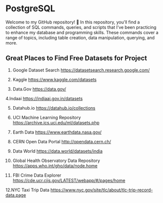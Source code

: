 # PostgreSQL
Welcome to my GitHub repository! 🚀  In this repository, you'll find a collection of SQL commands, queries, and scripts that I've been  practicing to enhance my database and programming skills. These commands cover a range of topics,  including table creation, data manipulation, querying, and more.


## Great Places to Find Free Datasets for Project

1. Google Dataset Search
https://datasetsearch.research.google.com/

2. Kaggle
https://www.kaggle.com/datasets

3. Data.Gov
https://data.gov/

4.Indaai
https://indiaai.gov.in/datasets

5. Datahub.io
https://datahub.io/collections

6. UCI Machine Learning Repository
https://archive.ics.uci.edu/ml/datasets.php

7. Earth Data
https://www.earthdata.nasa.gov/

8. CERN Open Data Portal
http://opendata.cern.ch/

9. Data World
https://data.world/datasets/india

10. Global Health Observatory Data Repository
https://apps.who.int/gho/data/node.home

11. FBI Crime Data Explorer
https://cde.ucr.cjis.gov/LATEST/webapp/#/pages/home

12.NYC Taxi Trip Data
https://www.nyc.gov/site/tlc/about/tlc-trip-record-data.page

